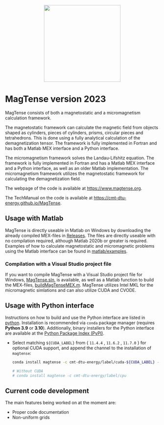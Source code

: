 <div align="center">
  <img src="https://cmt-dtu-energy.github.io/MagTense/_static/MagTense_logo.PNG" height=250><br>
</div>

# MagTense version 2023

MagTense consists of both a magnetostatic and a micromagnetism calculation framework.

The magnetostatic framework can calculate the magnetic field from objects shaped as cylinders, pieces of cylinders, prisms, circular pieces and tetrahedrons. This is done using a fully analytical calculation of the demagnetization tensor. The framework is fully implemented in Fortran and has both a Matlab MEX interface and a Python interface.

The micromagnetism framework solves the Landau-Lifshitz equation. The framework is fully implemented in Fortran and has a Matlab MEX interface and a Python interface, as well as an older Matlab implementation. The micromagnetism framework utilizes the magnetostatic framework for calculating the demagnetization field.

The webpage of the code is available at https://www.magtense.org.

The TechManual on the code is available at https://cmt-dtu-energy.github.io/MagTense.


## Usage with Matlab

MagTense is directly useable in Matlab on Windows by downloading the already compiled MEX-files in [Releases](https://github.com/cmt-dtu-energy/MagTense/releases). The files are directly useable with no compilation required, although Matlab 2020b or greater is required. Examples of how to calculate magnetostatic and micromagnetic problems using the Matlab interface can be found in [matlab/examples](https://github.com/cmt-dtu-energy/MagTense/tree/master/matlab/examples).


### Compilation with a Visual Studio project file

If you want to compile MagTense with a Visual Studio project file for Windows, [MagTense.sln](https://github.com/cmt-dtu-energy/MagTense/blob/master/MagTense.sln), is available, as well as a Matlab function to build the MEX-files, [buildMagTenseMEX.m](https://github.com/cmt-dtu-energy/MagTense/blob/master/buildMagTenseMEX.m). MagTense utilizes Intel MKL for the micromagnetic simlations and can also utilize CUDA and CVODE.


## Usage with Python interface

Instructions on how to build and use the Python interface are listed in [python](https://github.com/cmt-dtu-energy/MagTense/tree/master/python). Installation is recommended via `conda` package manager (requires **Python 3.9** or **3.10**). Additionally, binary installers for the Python interface are available at the [Python
Package Index (PyPI)](https://pypi.org/project/magtense).

- Select matching `${CUDA_LABEL}` from { `11.4.4` , `11.6.2` , `11.7.0` } for optional CUDA support, and append the channel to the installation of `magtense`:
  
  ```sh
  conda install magtense -c cmt-dtu-energy/label/cuda-${CUDA_LABEL} -c nvidia/label/cuda-${CUDA_LABEL}

  # Without CUDA
  # conda install magtense -c cmt-dtu-energy/label/cpu
  ```



## Current code development
The main features being worked on at the moment are:
- Proper code documentation
- Non-uniform grids
